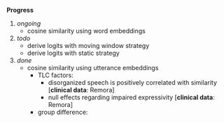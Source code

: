 **Progress**

1. _ongoing_
    - cosine similarity using word embeddings
2. _todo_
    - derive logits with moving window strategy
    - derive logits with static strategy
3. _done_
    - cosine similarity using utterance embeddings
        -  TLC factors: 
            -  disorganized speech is positively correlated with similarity [**clinical data**: Remora]
            -  null effects regarding impaired expressivity [**clinical data**: Remora]
        -  group difference:
